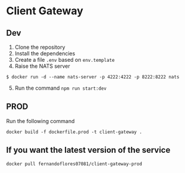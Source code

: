 # Client Gateway

## Dev

1. Clone the repository
2. Install the dependencies
3. Create a file `.env` based on `env.template`
4. Raise the NATS server

```
$ docker run -d --name nats-server -p 4222:4222 -p 8222:8222 nats
```

5. Run the command `npm run start:dev`

## PROD

Run the following command

```
docker build -f dockerfile.prod -t client-gateway .
```

## If you want the latest version of the service

```
docker pull fernandoflores07081/client-gateway-prod
```
